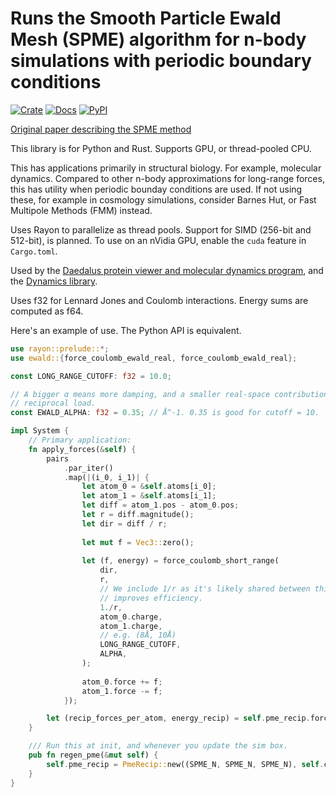 # Runs the Smooth Particle Ewald Mesh (SPME) algorithm for n-body simulations with periodic boundary conditions

[![Crate](https://img.shields.io/crates/v/ewald.svg)](https://crates.io/crates/ewald)
[![Docs](https://docs.rs/ewald/badge.svg)](https://docs.rs/ewald)
[![PyPI](https://img.shields.io/pypi/v/ewald.svg)](https://pypi.org/project/ewald)

[//]: # ([![DOI]&#40;https://zenodo.org/badge/DOI/10.5281/zenodo.15616833.svg&#41;]&#40;https://doi.org/10.5281/zenodo.15616833&#41;)

[Original paper describing the SPME method](https://biomolmd.org/mw/images/e/e0/Spme.pdf)

This library is for Python and Rust. Supports GPU, or thread-pooled CPU.

This has applications primarily in structural biology. For example, molecular dynamics. Compared to other
n-body approximations for long-range forces, this has utility when periodic bounday conditions are used.
If not using these, for example in cosmology simulations, consider Barnes Hut, or Fast Multipole Methods (FMM)
instead.

Uses Rayon to parallelize as thread pools. Support for SIMD (256-bit and 512-bit), is planned. To use on an nVidia GPU, enable 
the `cuda` feature in `Cargo.toml`.

Used by the [Daedalus protein viewer and molecular dynamics program](https://github.com/david-oconnor/daedalus), and
the [Dynamics library](https://github.com/david-oconnor/dynamics).

Uses f32 for Lennard Jones and Coulomb interactions. Energy sums are computed as f64.

Here's an example of use. The Python API is equivalent.

```rust
use rayon::prelude::*;
use ewald::{force_coulomb_ewald_real, force_coulomb_ewald_real};

const LONG_RANGE_CUTOFF: f32 = 10.0;

// A bigger α means more damping, and a smaller real-space contribution. (Cheaper real), but larger
// reciprocal load.
const EWALD_ALPHA: f32 = 0.35; // Å^-1. 0.35 is good for cutoff = 10.

impl System {
    // Primary application:
    fn apply_forces(&self) {
        pairs
            .par_iter()
            .map(|(i_0, i_1)| {
                let atom_0 = &self.atoms[i_0];
                let atom_1 = &self.atoms[i_1];
                let diff = atom_1.pos - atom_0.pos;
                let r = diff.magnitude();
                let dir = diff / r;
    
                let mut f = Vec3::zero();
    
                let (f, energy) = force_coulomb_short_range(
                    dir,
                    r,
                    // We include 1/r as it's likely shared between this and Lennard Jones;
                    // improves efficiency.
                    1./r,
                    atom_0.charge,
                    atom_1.charge,
                    // e.g. (8Å, 10Å)
                    LONG_RANGE_CUTOFF,
                    ALPHA,
                );
    
                atom_0.force += f;
                atom_1.force -= f;
            });

        let (recip_forces_per_atom, energy_recip) = self.pme_recip.forces(&atom_posits, &[atom_charges]);
    }

    /// Run this at init, and whenever you update the sim box.
    pub fn regen_pme(&mut self) {
        self.pme_recip = PmeRecip::new((SPME_N, SPME_N, SPME_N), self.cell.extent, EWALD_ALPHA);
    }
}
```
